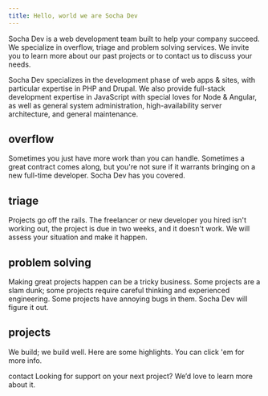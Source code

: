 ```yaml
---
title: Hello, world we are Socha Dev
---
```


Socha Dev is a web development team built to help your company succeed. We 
specialize in overflow, triage and problem solving services. We invite you to 
learn more about our past projects or to contact us to discuss your needs.

Socha Dev specializes in the development phase of web apps & sites, with 
particular expertise in PHP and Drupal. We also provide full-stack development 
expertise in JavaScript with special loves for Node & Angular, as well as general 
system administration, high-availability server architecture, and general 
maintenance.

## overflow
Sometimes you just have more work than you can handle. Sometimes a great 
contract comes along, but you're not sure if it warrants bringing on a new 
full-time developer. Socha Dev has you covered.

## triage
Projects go off the rails. The freelancer or new developer you hired isn't 
working out, the project is due in two weeks, and it doesn't work. We will 
assess your situation and make it happen.

## problem solving
Making great projects happen can be a tricky business. Some projects are a slam 
dunk; some projects require careful thinking and experienced engineering. Some 
projects have annoying bugs in them. Socha Dev will figure it out.

## projects
We build; we build well. Here are some highlights. You can click 'em for more 
info.

contact
Looking for support on your next project? We’d love to learn more about it.
